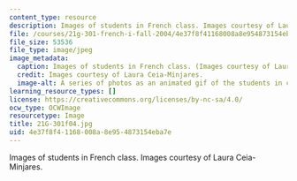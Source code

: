 ```yaml
---
content_type: resource
description: Images of students in French class. Images courtesy of Laura Ceia-Minjares.
file: /courses/21g-301-french-i-fall-2004/4e37f8f41168008a8e954873154eba7e_21G-301f04.jpg
file_size: 53536
file_type: image/jpeg
image_metadata:
  caption: Images of students in French class. (Images courtesy of Laura Ceia-Minjares.)
  credit: Images courtesy of Laura Ceia-Minjares.
  image-alt: A series of photos as an animated gif of the students in class.
learning_resource_types: []
license: https://creativecommons.org/licenses/by-nc-sa/4.0/
ocw_type: OCWImage
resourcetype: Image
title: 21G-301f04.jpg
uid: 4e37f8f4-1168-008a-8e95-4873154eba7e
---
```

Images of students in French class. Images courtesy of Laura Ceia-Minjares.
